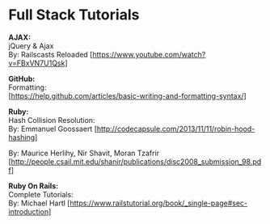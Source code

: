 # Full Stack Tutorials

**AJAX:**<br>
jQuery & Ajax<br>
By: Railscasts Reloaded
[https://www.youtube.com/watch?v=FBxVN7U1Qsk]

**GitHub:**<br>
Formatting:<br>
[https://help.github.com/articles/basic-writing-and-formatting-syntax/]

**Ruby:**<br>
Hash Collision Resolution:<br>
By: Emmanuel Goossaert
[http://codecapsule.com/2013/11/11/robin-hood-hashing]

By: Maurice Herlihy, Nir Shavit, Moran Tzafrir
[http://people.csail.mit.edu/shanir/publications/disc2008_submission_98.pdf]

**Ruby On Rails:**<br>
Complete Tutorials:<br>
By: Michael Hartl
[https://www.railstutorial.org/book/_single-page#sec-introduction]
